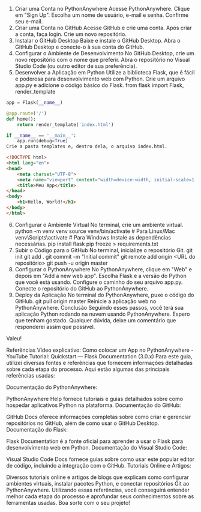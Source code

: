 1. Criar uma Conta no PythonAnywhere
Acesse PythonAnywhere.
Clique em "Sign Up".
Escolha um nome de usuário, e-mail e senha.
Confirme seu e-mail.
2. Criar uma Conta no GitHub
Acesse GitHub e crie uma conta.
Após criar a conta, faça login.
Crie um novo repositório.
3. Instalar o GitHub Desktop
Baixe e instale o GitHub Desktop.
Abra o GitHub Desktop e conecte-o à sua conta do GitHub.
4. Configurar o Ambiente de Desenvolvimento
No GitHub Desktop, crie um novo repositório com o nome que preferir.
Abra o repositório no Visual Studio Code (ou outro editor de sua preferência).
5. Desenvolver a Aplicação em Python
Utilize a biblioteca Flask, que é fácil e poderosa para desenvolvimento web com Python.
Crie um arquivo app.py e adicione o código básico do Flask.
from flask import Flask, render_template

```python
app = Flask(__name__)

@app.route('/')
def home():
    return render_template('index.html')

if __name__ == '__main__':
    app.run(debug=True)
Crie a pasta templates e, dentro dela, o arquivo index.html.
```
```html
<!DOCTYPE html>
<html lang="en">
<head>
    <meta charset="UTF-8">
    <meta name="viewport" content="width=device-width, initial-scale=1.0">
    <title>Meu App</title>
</head>
<body>
    <h1>Hello, World!</h1>
</body>
</html>
```
6. Configurar o Ambiente Virtual
No terminal, crie um ambiente virtual.
python -m venv venv
source venv/bin/activate  # Para Linux/Mac
venv\Scripts\activate  # Para Windows
Instale as dependências necessárias.
pip install flask
pip freeze > requirements.txt
7. Subir o Código para o GitHub
No terminal, inicialize o repositório Git.
git init
git add .
git commit -m "Initial commit"
git remote add origin <URL do repositório>
git push -u origin master
8. Configurar o PythonAnywhere
No PythonAnywhere, clique em "Web" e depois em "Add a new web app".
Escolha Flask e a versão do Python que você está usando.
Configure o caminho do seu arquivo app.py.
Conecte o repositório do GitHub ao PythonAnywhere.
9. Deploy da Aplicação
No terminal do PythonAnywhere, puxe o código do GitHub.
git pull origin master
Reinicie a aplicação web no PythonAnywhere.
Conclusão
Seguindo esses passos, você terá sua aplicação Python rodando na nuvem usando PythonAnywhere. Espero que tenham gostado. Qualquer dúvida, deixe um comentário que responderei assim que possível.

Valeu!

Referências
Vídeo explicativo: Como colocar um App no PythonAnywhere - YouTube
Tutorial: Quickstart — Flask Documentation (3.0.x)
Para este guia, utilizei diversas fontes e referências que fornecem informações detalhadas sobre cada etapa do processo. Aqui estão algumas das principais referências usadas:

Documentação do PythonAnywhere:

PythonAnywhere Help fornece tutoriais e guias detalhados sobre como hospedar aplicativos Python na plataforma.
Documentação do GitHub:

GitHub Docs oferece informações completas sobre como criar e gerenciar repositórios no GitHub, além de como usar o GitHub Desktop.
Documentação do Flask:

Flask Documentation é a fonte oficial para aprender a usar o Flask para desenvolvimento web em Python.
Documentação do Visual Studio Code:

Visual Studio Code Docs fornece guias sobre como usar este popular editor de código, incluindo a integração com o GitHub.
Tutoriais Online e Artigos:

Diversos tutoriais online e artigos de blogs que explicam como configurar ambientes virtuais, instalar pacotes Python, e conectar repositórios Git ao PythonAnywhere.
Utilizando essas referências, você conseguirá entender melhor cada etapa do processo e aprofundar seus conhecimentos sobre as ferramentas usadas. Boa sorte com o seu projeto!